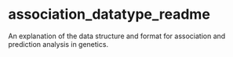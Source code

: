 # association_datatype_readme
An explanation of the data structure and format for association and prediction analysis in genetics.
